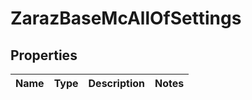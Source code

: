 

# ZarazBaseMcAllOfSettings


## Properties

| Name | Type | Description | Notes |
|------------ | ------------- | ------------- | -------------|



